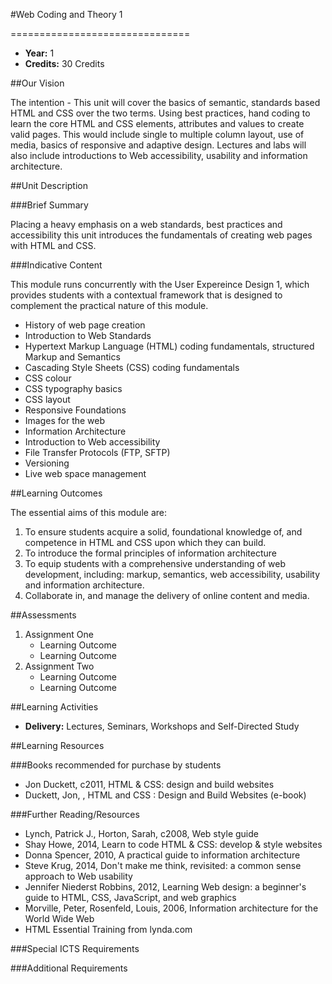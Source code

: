 #Web Coding and Theory 1
<!-- Temporary title -->
===============================

+ __Year:__ 1
+ __Credits:__ 30 Credits

##Our Vision

The intention - This unit will cover the basics of semantic, standards based HTML and CSS over the two terms. Using best practices, hand coding to learn the core HTML and CSS elements, attributes and values to create valid pages. This would include single to multiple column layout, use of media, basics of responsive and adaptive design. Lectures and labs will also include introductions to Web accessibility, usability and information architecture. 

##Unit Description

###Brief Summary

<!-- 140 characters -->

Placing a heavy emphasis on a web standards, best practices and accessibility this unit introduces the fundamentals of creating web pages with HTML and CSS.

###Indicative Content

This module runs concurrently with the User Expereince Design 1, which provides students with a contextual framework that is designed to complement the practical nature of this module.

+ History of web page creation
+ Introduction to Web Standards
+ Hypertext Markup Language (HTML) coding fundamentals, structured Markup and Semantics
+ Cascading Style Sheets (CSS) coding fundamentals
+ CSS colour
+ CSS typography basics
+ CSS layout
+ Responsive Foundations
+ Images for the web
+ Information Architecture
+ Introduction to Web accessibility
+ File Transfer Protocols (FTP, SFTP)
+ Versioning
+ Live web space management

##Learning Outcomes

The essential aims of this module are:

1. To ensure students acquire a solid, foundational knowledge of, and competence in HTML and CSS upon which they can build.
1. To introduce the formal principles of information architecture
1. To equip students with a comprehensive understanding of  web development, including: markup, semantics, web accessibility, usability and information architecture.
1. Collaborate in, and manage the delivery of online content and media.



##Assessments

1. Assignment One
    * Learning Outcome
    * Learning Outcome
2. Assignment Two
    * Learning Outcome
    * Learning Outcome

##Learning Activities

+ __Delivery:__ Lectures, Seminars, Workshops and Self-Directed Study

##Learning Resources

###Books recommended for purchase by students

+ Jon Duckett, c2011, HTML & CSS: design and build websites 
+ Duckett, Jon, , HTML and CSS : Design and Build Websites (e-book)

###Further Reading/Resources

+ Lynch, Patrick J., Horton, Sarah, c2008, Web style guide
+ Shay Howe, 2014, Learn to code HTML & CSS: develop & style websites
+ Donna Spencer, 2010, A practical guide to information architecture
+ Steve Krug, 2014, Don't make me think, revisited: a common sense approach to Web usability
+ Jennifer Niederst Robbins, 2012, Learning Web design: a beginner's guide to HTML, CSS, JavaScript, and web graphics 
+ Morville, Peter, Rosenfeld, Louis, 2006, Information architecture for the World Wide Web 
+ HTML Essential Training from lynda.com

###Special ICTS Requirements

###Additional Requirements

<!--

Notes

-->



